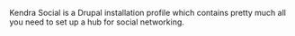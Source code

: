 Kendra Social is a Drupal installation profile which contains pretty much all you need to set up a hub for social networking.